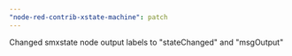 ```yaml
---
"node-red-contrib-xstate-machine": patch
---
```


Changed smxstate node output labels to "stateChanged" and "msgOutput"
